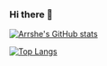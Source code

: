 ### Hi there 👋

<!--
**Arrshe/Arrshe** is a ✨ _special_ ✨ repository because its `README.md` (this file) appears on your GitHub profile.

Here are some ideas to get you started:

- 🔭 I’m currently working on ...
- 🌱 I’m currently learning ...
- 👯 I’m looking to collaborate on ...
- 🤔 I’m looking for help with ...
- 💬 Ask me about ...
- 📫 How to reach me: ...
- 😄 Pronouns: ...
- ⚡ Fun fact: ...
-->

[![Arrshe's GitHub stats](https://github-readme-stats.vercel.app/api?username=arrshe&theme=react&show_icons=true)](https://github.com/arrshe/github-readme-stats)


[![Top Langs](https://github-readme-stats.vercel.app/api/top-langs/?username=arrshe&layout=compact&theme=react)](https://github.com/arrshe/github-readme-stats)
